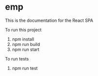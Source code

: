 # emp
This is the documentation for the React SPA

To run this project

1. npm install
2. npm run build
3. npm run start

To run tests
1. npm run test
